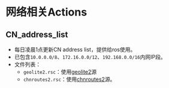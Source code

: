 # 网络相关Actions

## CN_address_list

+ 每日凌晨1点更新CN address list，提供给ros使用。
+ 已包含```10.0.0.0/8```、```172.16.0.0/12```、```192.168.0.0/16```内网IP段。
+ 文件列表：
  + ```geolite2.rsc```：使用[geolite2](https://github.com/firehol/blocklist-ipsets/tree/master/geolite2_country)源
  + ```chnroutes2.rsc```：使用[chnroutes2](https://github.com/misakaio/chnroutes2)源。

